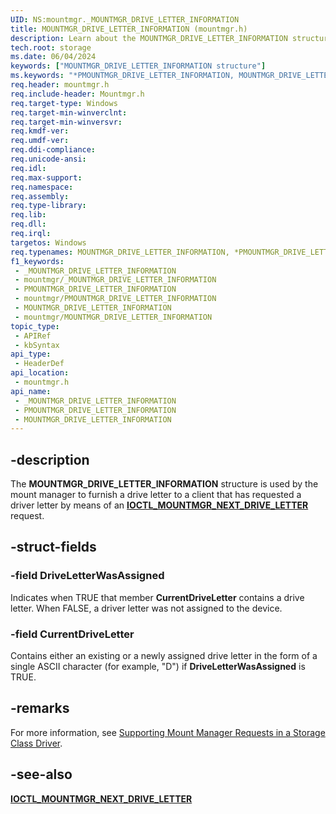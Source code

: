 ```yaml
---
UID: NS:mountmgr._MOUNTMGR_DRIVE_LETTER_INFORMATION
title: MOUNTMGR_DRIVE_LETTER_INFORMATION (mountmgr.h)
description: Learn about the MOUNTMGR_DRIVE_LETTER_INFORMATION structure.
tech.root: storage
ms.date: 06/04/2024
keywords: ["MOUNTMGR_DRIVE_LETTER_INFORMATION structure"]
ms.keywords: "*PMOUNTMGR_DRIVE_LETTER_INFORMATION, MOUNTMGR_DRIVE_LETTER_INFORMATION, MOUNTMGR_DRIVE_LETTER_INFORMATION structure [Storage Devices], PMOUNTMGR_DRIVE_LETTER_INFORMATION, PMOUNTMGR_DRIVE_LETTER_INFORMATION structure pointer [Storage Devices], _MOUNTMGR_DRIVE_LETTER_INFORMATION, mountmgr/MOUNTMGR_DRIVE_LETTER_INFORMATION, mountmgr/PMOUNTMGR_DRIVE_LETTER_INFORMATION, storage.mountmgr_drive_letter_information, structs-mntmgr_19ece61a-9dda-466c-a414-047d71beeb2c.xml"
req.header: mountmgr.h
req.include-header: Mountmgr.h
req.target-type: Windows
req.target-min-winverclnt: 
req.target-min-winversvr: 
req.kmdf-ver: 
req.umdf-ver: 
req.ddi-compliance: 
req.unicode-ansi: 
req.idl: 
req.max-support: 
req.namespace: 
req.assembly: 
req.type-library: 
req.lib: 
req.dll: 
req.irql: 
targetos: Windows
req.typenames: MOUNTMGR_DRIVE_LETTER_INFORMATION, *PMOUNTMGR_DRIVE_LETTER_INFORMATION
f1_keywords:
 - _MOUNTMGR_DRIVE_LETTER_INFORMATION
 - mountmgr/_MOUNTMGR_DRIVE_LETTER_INFORMATION
 - PMOUNTMGR_DRIVE_LETTER_INFORMATION
 - mountmgr/PMOUNTMGR_DRIVE_LETTER_INFORMATION
 - MOUNTMGR_DRIVE_LETTER_INFORMATION
 - mountmgr/MOUNTMGR_DRIVE_LETTER_INFORMATION
topic_type:
 - APIRef
 - kbSyntax
api_type:
 - HeaderDef
api_location:
 - mountmgr.h
api_name:
 - _MOUNTMGR_DRIVE_LETTER_INFORMATION
 - PMOUNTMGR_DRIVE_LETTER_INFORMATION
 - MOUNTMGR_DRIVE_LETTER_INFORMATION
---
```


## -description

The **MOUNTMGR_DRIVE_LETTER_INFORMATION** structure is used by the mount manager to furnish a drive letter to a client that has requested a driver letter by means of an [**IOCTL_MOUNTMGR_NEXT_DRIVE_LETTER**](ni-mountmgr-ioctl_mountmgr_next_drive_letter.md) request.

## -struct-fields

### -field DriveLetterWasAssigned

Indicates when TRUE that member **CurrentDriveLetter** contains a drive letter. When FALSE, a driver letter was not assigned to the device.

### -field CurrentDriveLetter

Contains either an existing or a newly assigned drive letter in the form of a single ASCII character (for example, "D") if **DriveLetterWasAssigned** is TRUE.

## -remarks

For more information, see [Supporting Mount Manager Requests in a Storage Class Driver](/windows-hardware/drivers/storage/supporting-mount-manager-requests-in-a-storage-class-driver).

## -see-also

[**IOCTL_MOUNTMGR_NEXT_DRIVE_LETTER**](ni-mountmgr-ioctl_mountmgr_next_drive_letter.md)
